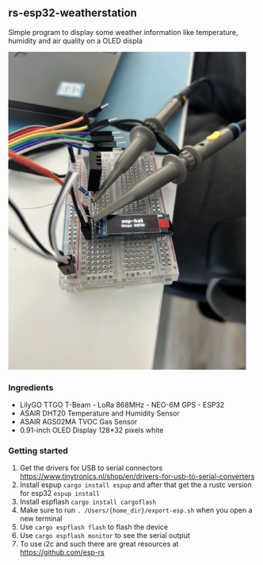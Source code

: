 rs-esp32-weatherstation
---

Simple program to display some weather information like temperature, humidity and air quality on a OLED displa

![esp32-ssd1306](result.jpeg)

### Ingredients

- LilyGO TTGO T-Beam - LoRa 868MHz - NEO-6M GPS - ESP32
- ASAIR DHT20 Temperature and Humidity Sensor
- ASAIR AGS02MA TVOC Gas Sensor
- 0.91-inch OLED Display 128*32 pixels white


### Getting started

1. Get the drivers for USB to serial connectors https://www.tinytronics.nl/shop/en/drivers-for-usb-to-serial-converters
2. Install espup `cargo install espup` and after that get the a rustc version for esp32 `espup install`
3. Install espflash `cargo install cargoflash`
4. Make sure to run `. /Users/{home_dir}/export-esp.sh` when you open a new terminal
5. Use `cargo espflash flash` to flash the device
6. Use `cargo espflash monitor` to see the serial output
7. To use i2c and such there are great resources at https://github.com/esp-rs
